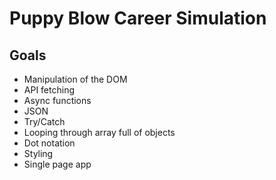 # Puppy Blow Career Simulation
## Goals
* Manipulation of the DOM
* API fetching
* Async functions
* JSON
* Try/Catch
* Looping through array full of objects
* Dot notation
* Styling
* Single page app